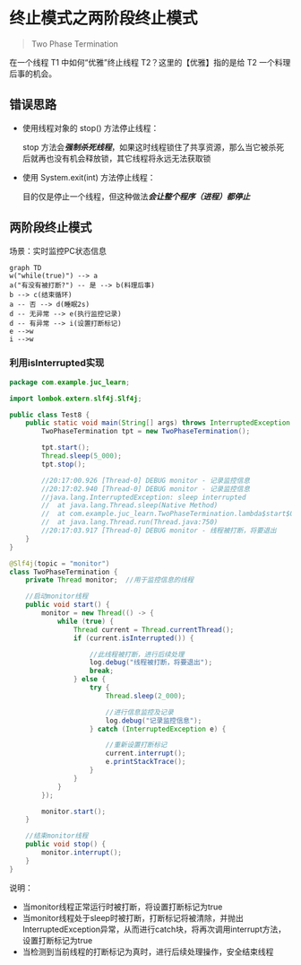 # 终止模式之两阶段终止模式

>Two Phase Termination

在一个线程 T1 中如何“优雅”终止线程 T2？这里的【优雅】指的是给 T2 一个料理后事的机会。





## 错误思路

- 使用线程对象的 stop() 方法停止线程：

  stop 方法会***强制杀死线程***，如果这时线程锁住了共享资源，那么当它被杀死后就再也没有机会释放锁，其它线程将永远无法获取锁

- 使用 System.exit(int) 方法停止线程：

  目的仅是停止一个线程，但这种做法***会让整个程序（进程）都停止***



## 两阶段终止模式

场景：实时监控PC状态信息

```mermaid
graph TD
w("while(true)") --> a
a("有没有被打断?") -- 是 --> b(料理后事)
b --> c(结束循环)
a -- 否 --> d(睡眠2s)
d -- 无异常 --> e(执行监控记录)
d -- 有异常 --> i(设置打断标记)
e -->w
i -->w

```





### 利用isInterrupted实现

```java
package com.example.juc_learn;

import lombok.extern.slf4j.Slf4j;

public class Test8 {
    public static void main(String[] args) throws InterruptedException {
        TwoPhaseTermination tpt = new TwoPhaseTermination();

        tpt.start();
        Thread.sleep(5_000);
        tpt.stop();

        //20:17:00.926 [Thread-0] DEBUG monitor - 记录监控信息
        //20:17:02.940 [Thread-0] DEBUG monitor - 记录监控信息
        //java.lang.InterruptedException: sleep interrupted
        //	at java.lang.Thread.sleep(Native Method)
        //	at com.example.juc_learn.TwoPhaseTermination.lambda$start$0(Test8.java:33)
        //	at java.lang.Thread.run(Thread.java:750)
        //20:17:03.917 [Thread-0] DEBUG monitor - 线程被打断，将要退出
    }
}

@Slf4j(topic = "monitor")
class TwoPhaseTermination {
    private Thread monitor;  //用于监控信息的线程

    //启动monitor线程
    public void start() {
        monitor = new Thread(() -> {
            while (true) {
                Thread current = Thread.currentThread();
                if (current.isInterrupted()) {

                    //此线程被打断，进行后续处理
                    log.debug("线程被打断，将要退出");
                    break;
                } else {
                    try {
                        Thread.sleep(2_000);

                        //进行信息监控及记录
                        log.debug("记录监控信息");
                    } catch (InterruptedException e) {

                        //重新设置打断标记
                        current.interrupt();
                        e.printStackTrace();
                    }
                }
            }
        });

        monitor.start();
    }

    //结束monitor线程
    public void stop() {
        monitor.interrupt();
    }
}
```



说明：

- 当monitor线程正常运行时被打断，将设置打断标记为true
- 当monitor线程处于sleep时被打断，打断标记将被清除，并抛出InterruptedException异常，从而进行catch块，将再次调用interrupt方法，设置打断标记为true
- 当检测到当前线程的打断标记为真时，进行后续处理操作，安全结束线程

